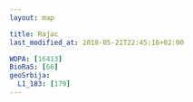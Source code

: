 ```yaml
---
layout: map

title: Rajac
last_modified_at: 2018-05-21T22:45:16+02:00

WDPA: [16413]
BioRaS: [66]
geoSrbija:
  L1_183: [179]
---
```

